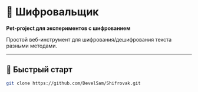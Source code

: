 # 🔐 Шифровальщик  
**Pet-project для экспериментов с шифрованием**  

Простой веб-инструмент для шифрования/дешифрования текста разными методами.  

---

## 🚀 Быстрый старт

```bash
git clone https://github.com/DevelSam/Shifrovak.git
